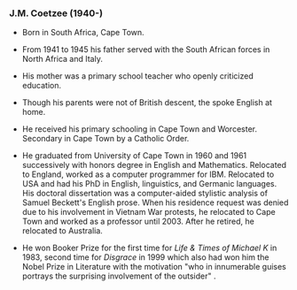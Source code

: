 ### J.M. Coetzee (1940-)

- Born in South Africa, Cape Town.
- From 1941 to 1945 his father served with the South African forces in North Africa and Italy.
- His mother was a primary school teacher who openly criticized education.

- Though his parents were not of British descent, the spoke English at home.

- He received his primary schooling in Cape Town and Worcester. Secondary in Cape Town by a Catholic Order.
- He graduated from University of Cape Town in 1960 and 1961 successively with honors degree in English and Mathematics. Relocated to England, worked as a computer programmer for IBM. Relocated to USA and had his PhD in English, linguistics, and Germanic languages. His doctoral dissertation was a computer-aided stylistic analysis of Samuel Beckett's English prose. When his residence request was denied due to his involvement in Vietnam War protests, he relocated to Cape Town and worked as a professor until 2003. After he retired, he relocated to Australia.
- He won Booker Prize for the first time for *Life & Times of Michael K* in 1983, second time for *Disgrace* in 1999 which also had won him the Nobel Prize in Literature with the motivation "who in innumerable guises portrays the surprising involvement of the outsider" .